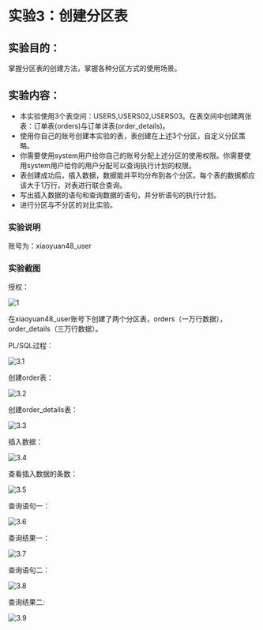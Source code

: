 # 实验3：创建分区表

## 实验目的：

掌握分区表的创建方法，掌握各种分区方式的使用场景。

## 实验内容：

- 本实验使用3个表空间：USERS,USERS02,USERS03。在表空间中创建两张表：订单表(orders)与订单详表(order_details)。
- 使用你自己的账号创建本实验的表，表创建在上述3个分区，自定义分区策略。
- 你需要使用system用户给你自己的账号分配上述分区的使用权限。你需要使用system用户给你的用户分配可以查询执行计划的权限。
- 表创建成功后，插入数据，数据能并平均分布到各个分区。每个表的数据都应该大于1万行，对表进行联合查询。
- 写出插入数据的语句和查询数据的语句，并分析语句的执行计划。
- 进行分区与不分区的对比实验。

### 实验说明

账号为：xiaoyuan48_user

### 实验截图

授权：

![1](授权.png)

在xiaoyuan48_user账号下创建了两个分区表，orders（一万行数据），order_details（三万行数据）。

PL/SQL过程：

![3.1](3.1.png)

创建order表：

![3.2](3.2.png)

创建order_details表：

![3.3](3.3.png)

插入数据：

![3.4](3.4.png)

查看插入数据的条数：

![3.5](3.5.png)

查询语句一：

![3.6](3.6.png)

查询结果一：

![3.7](3.7.png)

查询语句二：

![3.8](3.8.png)

查询结果二:

![3.9](3.9.png)